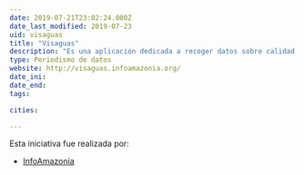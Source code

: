 ```yaml
---
date: 2019-07-21T23:02:24.000Z
date_last_modified: 2019-07-23
uid: visaguas
title: "Visaguas"
description: "Es una aplicación dedicada a recoger datos sobre calidad del agua, enfermedades de transmisión hidríca y todo lo relacionado con las fuentes hidrícas de la región amazónica en Brasil."
type: Periodismo de datos
website: http://visaguas.infoamazonia.org/
date_ini: 
date_end: 
tags:

cities: 

---
```


Esta iniciativa fue realizada por:

- [InfoAmazonía](/organizaciones/infoamazonia)
